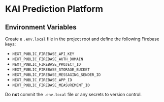 # KAI Prediction Platform

## Environment Variables

Create a `.env.local` file in the project root and define the following Firebase keys:

- `NEXT_PUBLIC_FIREBASE_API_KEY`
- `NEXT_PUBLIC_FIREBASE_AUTH_DOMAIN`
- `NEXT_PUBLIC_FIREBASE_PROJECT_ID`
- `NEXT_PUBLIC_FIREBASE_STORAGE_BUCKET`
- `NEXT_PUBLIC_FIREBASE_MESSAGING_SENDER_ID`
- `NEXT_PUBLIC_FIREBASE_APP_ID`
- `NEXT_PUBLIC_FIREBASE_MEASUREMENT_ID`

Do **not** commit the `.env.local` file or any secrets to version control.
